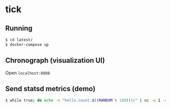 # tick

## Running

```bash
$ cd latest/
$ docker-compose up
```

## Chronograph (visualization UI)

Open `localhost:8888`

## Send statsd metrics (demo)

```bash
$ while true; do echo -n "hello.count:$((RANDOM % 100))|c" | nc -w 1 -u 127.0.0.1 8125; done
```
